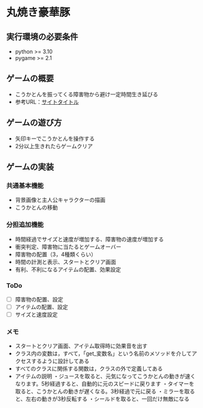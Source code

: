 # 丸焼き豪華豚

## 実行環境の必要条件
* python >= 3.10
* pygame >= 2.1

## ゲームの概要
* こうかとんを振ってくる障害物から避け一定時間生き延びる
* 参考URL：[サイトタイトル](https://www.hoge.com/)

## ゲームの遊び方
* 矢印キーでこうかとんを操作する
* 2分以上生きれたらゲームクリア

## ゲームの実装
### 共通基本機能
* 背景画像と主人公キャラクターの描画
* こうかとんの移動

### 分担追加機能
* 時間経過でサイズと速度が増加する、障害物の速度が増加する
* 衝突判定、障害物に当たるとゲームオーバー
* 障害物の配置（3，4種類くらい）
* 時間の計測と表示、スタートとクリア画面 　
* 有利、不利になるアイテムの配置、効果設定

### ToDo
- [ ] 障害物の配置、設定
- [ ] アイテムの配置、設定
- [ ] サイズと速度設定

### メモ
* スタートとクリア画面、アイテム取得時に効果音を出す
* クラス内の変数は，すべて，「get_変数名」という名前のメソッドを介してアクセスするように設計してある
* すべてのクラスに関係する関数は，クラスの外で定義してある
* アイテムの説明
・ジュースを取ると、元気になってこうかとんの動きが速くなります。5秒経過すると、自動的に元のスピードに戻ります
・タイマーを取ると、こうかとんの動きが遅くなる。3秒経過で元に戻る
・ミラーを取ると、左右の動きが3秒反転する
・シールドを取ると、一回だけ無敵になる


